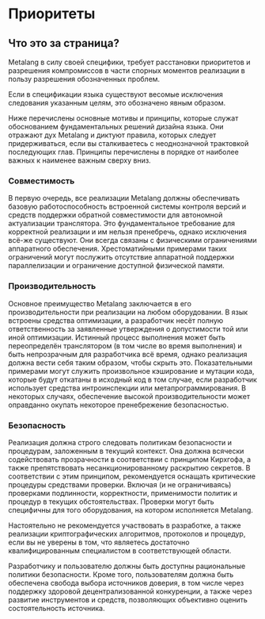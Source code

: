 # Приоритеты

## Что это за страница?

Metalang в силу своей специфики, требует расстановки приоритетов и разрешения компромиссов в части спорных моментов реализации в пользу разрешения обозначенных проблем.

Если в спецификации языка существуют весомые исключения следования указанным целям, это обозначено явным образом.

Ниже перечислены основные мотивы и принципы, которые служат обоснованием фундаментальных решений дизайна языка. Они отражают дух Metalang и диктуют правила, которых следует придерживаться, если вы сталкиваетесь с неоднозначной трактовкой последующих глав. Принципы перечислены в порядке от наиболее важных к наименее важным сверху вниз.

### Совместимость

В первую очередь, все реализации Metalang должны обеспечивать базовую работоспособность встроенной системы контроля версий и средств поддержки обратной совместимости для автономной актуализации транслятора. Это фундаментальное требование для корректной реализации и им нельзя пренебречь, однако исключения всё-же существуют. Они всегда связаны с физическими ограничениями аппаратного обеспечения. Хрестоматийными примерами таких ограничений могут послужить отсутствие аппаратной поддержки параллелизации и ограничение доступной физической памяти.

### Производительность

Основное преимущество Metalang заключается в его производительности при реализации на любом оборудовании. В язык встроены средства оптимизации, а разработчик несёт полную ответственность за заявленные утверждения о допустимости той или иной оптимизации. Истинный процесс выполнения может быть переопределён транслятором (в том числе во время выполнения) и быть непрозрачным для разработчика всё время, однако реализация должна вести себя таким образом, чтобы скрыть это. Показательными примерами могут служить произвольное кэширование и мутации кода, которые будут откатаны в исходный код в том случае, если разработчик использует средства интроинспекции или метапрограммирования. В некоторых случаях, обеспечение высокой производительности может оправданно окупать некоторое пренебрежение безопасностью.

### Безопасность

Реализация должна строго следовать политикам безопасности и процедурам, заложенным в текущий контекст. Она должна всячески содействовать прозрачности в соответствии с принципом Кирхгофа, а также препятствовать несанкционированному раскрытию секретов. В соответствии с этим принципом, рекомендуется оснащать критические процедуры средствами проверки. Включая (и не ограничиваясь) проверками подлинности, корректности, применимости политик и процедур в текущих обстоятельствах. Проверки могут быть специфичны для того оборудования, на котором исполняется Metalang.

Настоятельно не рекомендуется участвовать в разработке, а также реализации криптографических алгоритмов, протоколов и процедур, если вы не уверены в том, что являетесь достаточно квалифицированным специалистом в соответствующей области.

Разработчику и пользователю должны быть доступны рациональные политики безопасности. Кроме того, пользователям должна быть обеспечена свобода выбора источников доверия, в том числе через поддержку здоровой децентрализованной конкуренции, а также через развитие инструментов и средств, позволяющих объективно оценить состоятельность источника.
